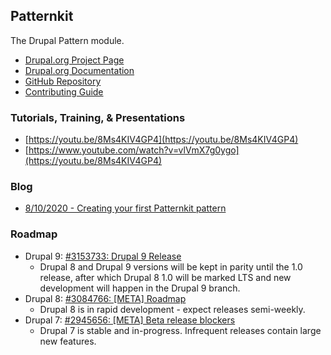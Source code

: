 ## Patternkit

The Drupal Pattern module.

- [Drupal.org Project Page](https://www.drupal.org/project/patternkit)
- [Drupal.org Documentation](https://www.drupal.org/docs/contributed-modules/patternkit)
- [GitHub Repository](https://github.com/drupal-pattern-lab/patternkit)
- [Contributing Guide](https://github.com/drupal-pattern-lab/patternkit/blob/8.x-1.x/CONTRIBUTING.md)

### Tutorials, Training, & Presentations

- [https://youtu.be/8Ms4KIV4GP4](https://youtu.be/8Ms4KIV4GP4)
- [https://www.youtube.com/watch?v=vlVmX7g0ygo](https://youtu.be/8Ms4KIV4GP4)

### Blog

- [8/10/2020 - Creating your first Patternkit pattern](blog/2020-08-10-your-first-pattern.md)

### Roadmap

- Drupal 9: [#3153733: Drupal 9 Release](https://www.drupal.org/project/patternkit/issues/3153733)
  - Drupal 8 and Drupal 9 versions will be kept in parity until the 1.0 release, after which Drupal 8 1.0 will be marked LTS and new development will happen in the Drupal 9 branch.
- Drupal 8: [#3084766: \[META\] Roadmap](https://www.drupal.org/project/patternkit/issues/3084766)
  - Drupal 8 is in rapid development - expect releases semi-weekly.
- Drupal 7: [#2945656: \[META\] Beta release blockers](https://www.drupal.org/project/patternkit/issues/2945656)
  - Drupal 7 is stable and in-progress. Infrequent releases contain large new features.
